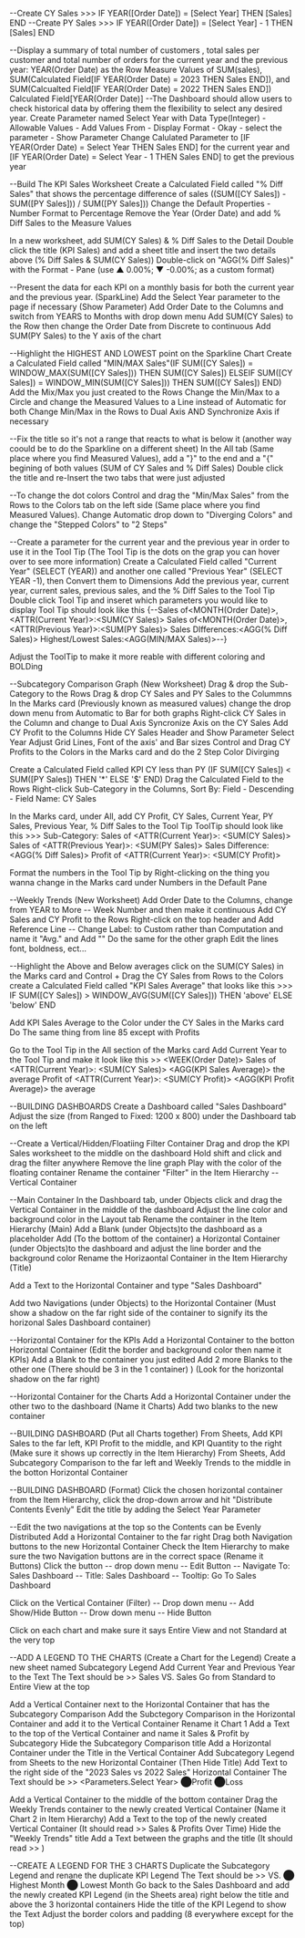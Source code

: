 --Create CY Sales >>> IF YEAR([Order Date]) = [Select Year] THEN [Sales] END
--Create PY Sales >>> IF YEAR([Order Date]) = [Select Year] - 1 THEN [Sales] END 

--Display a summary of total number of customers , total sales per customer and total number of orders for the current year and the previous year:
YEAR(Order Date) as the Row
Measure Values of SUM(sales), SUM(Calculated Field[IF YEAR(Order Date) = 2023 THEN Sales END]), and SUM(Calcualted Field[IF YEAR(Order Date) = 2022 THEN Sales END])
Calculated Field[YEAR(Order Date)]
--The Dashboard should allow users to check historical data by offering them the flexibility to select any desired year.
Create Parameter named Select Year with Data Type(Integer) - Allowable Values - Add Values From - Display Format - Okay - select the parameter - Show Parameter
Change Calulated Parameter to [IF YEAR(Order Date) = Select Year THEN Sales END] for the current year and [IF YEAR(Order Date) = Select Year - 1 THEN Sales END] to get the previous year

--Build The KPI Sales Worksheet
Create a Calculated Field called "% Diff Sales" that shows the percentage difference of sales ((SUM([CY Sales]) - SUM([PY Sales])) / SUM([PY Sales]))
Change the Default Properties - Number Format to Percentage
Remove the Year (Order Date) and add % Diff Sales to the Measure Values

In a new worksheet, add SUM(CY Sales) & % Diff Sales to the Detail
Double click the title (KPI Sales) and add a sheet title and insert the two details above (% Diff Sales & SUM(CY Sales))
Double-click on "AGG(% Diff Sales)" with the Format - Pane (use ▲ 0.00%; ▼ -0.00%; as a custom format)

--Present the data for each KPI on a monthly basis for both the current year and the previous year. (SparkLine)
Add the Select Year parameter to the page if necessary (Show Parameter)
Add Order Date to the Columns and switch from YEARS to Months with drop down menu 
Add SUM(CY Sales) to the Row then change the Order Date from Discrete to continuous
Add SUM(PY Sales) to the Y axis of the chart

--Highlight the HIGHEST AND LOWEST point on the Sparkline Chart
Create a Calculated Field called "MIN/MAX Sales"(IF SUM([CY Sales]) = WINDOW_MAX(SUM([CY Sales])) THEN SUM([CY Sales]) ELSEIF SUM([CY Sales]) = WINDOW_MIN(SUM([CY Sales])) THEN SUM([CY Sales]) END)
Add the Mix/Max you just created to the Rows
Change the Min/Max to a Circle and change the Measured Values to a Line instead of Automatic for both
Change Min/Max in the Rows to Dual Axis AND Synchronize Axis if necessary

--Fix the title so it's not a range that reacts to what is below it (another way coould be to do the Sparkline on a different sheet)
In the All tab (Same place where you find Measured Values), add a "}" to the end and a "{" begining of both values (SUM of CY Sales and % Diff Sales)
Double click the title and re-Insert the two tabs that were just adjusted

--To change the dot colors
Control and drag the "Min/Max Sales" from the Rows to the Colors tab on the left side (Same place where you find Measured Values).
Change Automatic drop down to "Diverging Colors" and change the "Stepped Colors" to "2 Steps"

--Create a parameter for the current year and the previous year in order to use it in the Tool Tip (The Tool Tip is the dots on the grap you can hover over to see more information)
Create a Calculated Field called "Current Year" (SELECT (YEAR)) and another one called "Previous Year" (SELECT YEAR -1), then Convert them to Dimensions
Add the previous year, current year, current sales, previous sales, and the % Diff Sales to the Tool Tip
Double click Tool Tip and inseret which parameters you would like to display
Tool Tip should look like this {--Sales of<MONTH(Order Date)>, <ATTR(Current Year)>:<SUM(CY Sales)>
                                  Sales of<MONTH(Order Date)>,<ATTR(Previous Year)>:<SUM(PY Sales)>
                                  Sales DIfferences:<AGG(% Diff Sales)>
                                  Highest/Lowest Sales:<AGG(MIN/MAX Sales)>--}

Adjust the ToolTip to make it more reable with different coloring and BOLDing

--Subcategory Comparison Graph (New Worksheet)
Drag & drop the Sub-Category to the Rows
Drag & drop CY Sales and PY Sales to the Colummns
In the Marks card (Previously known as measured values) change the drop down menu from Automatic to Bar for both graphs
Right-click CY Sales in the Column and change to Dual Axis
Syncronize Axis on the CY Sales
Add CY Profit to the Columns
Hide CY Sales Header and Show Parameter Select Year
Adjust Grid Lines, Font of the axis' and Bar sizes
Control and Drag CY Profits to the Colors in the Marks card and do the 2 Step Color Divirging

Create a Calculated Field called KPI CY less than PY (IF SUM([CY Sales]) < SUM([PY Sales]) THEN '*' ELSE '$' END)
Drag the Calculated Field to the Rows
Right-click Sub-Category in the Columns, Sort By: Field - Descending - Field Name: CY Sales

In the Marks card, under All, add CY Profit, CY Sales, Current Year, PY Sales, Previous Year, % Diff Sales to the Tool Tip
ToolTip should look like this >>> Sub-Category:	<Sub-Category>
                                  Sales of <ATTR(Current Year)>: <SUM(CY Sales)>
                                  Sales of <ATTR(Previous Year)>: <SUM(PY Sales)>
                                  Sales Difference: <AGG(% Diff Sales)>
                                  Profit of <ATTR(Current Year)>: <SUM(CY Profit)>
                                  
Format the numbers in the Tool Tip by Right-clicking on the thing you wanna change in the Marks card under Numbers in the Default Pane

--Weekly Trends (New Worksheet)
Add Order Date to the Columns, change from YEAR to More -- Week Number and then make it continuous
Add CY Sales and CY Profit to the Rows 
Right-click on the top header and Add Reference Line -- Change Label: to Custom rather than Computation and name it "Avg." and Add "<Value>"
Do the same for the other graph
Edit the lines font, boldness, ect...

--Highlight the Above and Below averages
click on the SUM(CY Sales) in the Marks card and Control + Drag the CY Sales from Rows to the Colors
create a Calculated Field called "KPI Sales Average" that looks like this >>> IF SUM([CY Sales]) > WINDOW_AVG(SUM([CY Sales]))
                                                                              THEN 'above'
                                                                              ELSE 'below'
                                                                              END

Add KPI Sales Average to the Color under the CY Sales in the Marks card
Do The same thing from line 85 except with Profits

Go to the Tool Tip in the All section of the Marks card
Add Current Year to the Tool Tip and make it look like this >>  <WEEK(Order Date)>
                                                                Sales of <ATTR(Current Year)>: <SUM(CY Sales)>
                                                                <AGG(KPI Sales Average)> the average
                                                                Profit of <ATTR(Current Year)>: <SUM(CY Profit)>
                                                                <AGG(KPI Profit Average)> the average

--BUILDING DASHBOARDS
Create a Dashboard called "Sales Dashboard"
Adjust the size (from Ranged to Fixed: 1200 x 800) under the Dashboard tab on the left

--Create a Vertical/Hidden/Floatiing Filter Container
Drag and drop the KPI Sales worksheet to the middle on the dashboard
Hold shift and click and drag the filter anywhere
Remove the line graph
Play with the color of the floating container
Rename the container "Filter" in the Item Hierarchy -- Vertical Container

--Main Container
In the Dashboard tab, under Objects click and drag the Vertical Container in the middle of the dashboard
Adjust the line color and background color in the Layout tab
Rename the container in the Item Hierarchy (Main)
Add a Blank (under Objects)to the dashboard as a placeholder
Add (To the bottom of the container) a Horizontal Container (under Objects)to the dashboard and adjust the line border and the background color
Rename the Horizaontal Container in the Item Hierarchy (Title)

Add a Text to the Horizontal Container and type "Sales Dashboard"

Add two Navigations (under Objects) to the Horizontal Container (Must show a shadow on the far right side of the container to signify its the horizonal Sales Dashboard container)

--Horizontal Container for the KPIs
Add a Horizontal Container to the botton Horizontal Container (Edit the border and background color then name it KPIs)
Add a Blank to the container you just edited
Add 2 more Blanks to the other one (There should be 3 in the 1 container) ) (Look for the horizontal shadow on the far right)

--Horizontal Container for the Charts
Add a Horizontal Container under the other two to the dashboard (Name it Charts)
Add two blanks to the new container

--BUILDING DASHBOARD (Put all Charts together)
From Sheets, Add KPI Sales to the far left, KPI Profit to the middle, and KPI Quantity to the right (Make sure it shows up correctly in the Item Hierarchy)
From Sheets, Add Subcategory Comparison to the far left and Weekly Trends to the middle in the botton Horizontal Container

--BUILDING DASHBOARD (Format)
Click the chosen horizontal container from the Item Hierarchy, click the drop-down arrow and hit "Distribute Contents Evenly"
Edit the title by adding the Select Year Parameter

--Edit the two navigations at the top so the Contents can be Evenly Distributed
Add a Horizontal Container to the far right
Drag both Navigation buttons to the new Horizontal Container 
Check the Item Hierarchy to make sure the two Navigation buttons are in the correct space (Rename it Buttons)
Click the button -- drop down menu -- Edit Button -- Navigate To: Sales Dashboard -- Title: Sales Dashboard -- Tooltip: Go To Sales Dashboard

Click on the Vertical Container (Filter) -- Drop down menu -- Add Show/Hide Button -- Drow down menu -- Hide Button

Click on each chart and make sure it says Entire View and not Standard at the very top

--ADD A LEGEND TO THE CHARTS (Create a Chart for the Legend)
Create a new sheet named Subcategory Legend
Add Current Year and Previous Year to the Text
The Text should be >> <Current Year> Sales VS. <Previous Year> Sales
Go from Standard to Entire View at the top

Add a Vertical Container next to the Horizontal Container that has the Subcategory Comparison
Add the Subctegory Comparison in the Horizontal Container and add it to the Vertical Container
Rename it Chart 1
Add a Text to the top of the Vertical Container and name it Sales & Profit by Subcategory
Hide the Subcategory Comparison title
Add a Horizontal Container under the Title in the Vertical Container
Add Subcategory Legend from Sheets to the new Horizontal Container (Then Hide Title)
Add Text to the right side of the "2023 Sales vs 2022 Sales" Horizontal Container
The Text should be >> <Parameters.Select Year> ⬤Profit ⬤Loss

Add a Vertical Container to the middle of the bottom container
Drag the Weekly Trends container to the newly created Vertical Container (Name it Chart 2 in Item Hierarchy)
Add a Text to the top of the newly created Vertical Container (It should read >> Sales & Profits Over Time)
Hide the "Weekly Trends" title
Add a Text between the graphs and the title (It should read >> )

--CREATE A LEGEND FOR THE 3 CHARTS
Duplicate the Subcategory Legend and renane the duplicate KPI Legend
The Text should be >> <Current Year>  VS. <Previous Year>  ⬤ Highest Month ⬤ Lowest Month
Go back to the Sales Dashboard and add the newly created KPI Legend (in the Sheets area) right below the title and above the 3 horizontal containers
Hide the title of the KPI Legend to show the Text
Adjust the border colors and padding (8 everywhere except for the top)

